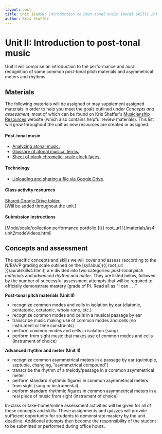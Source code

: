 ```yaml
---
layout: post
title: Unit II&#58; Introduction to post-tonal music (Aural Skills IV)
author: Kris Shaffer
---
```


# Unit II: Introduction to post-tonal music #

Unit II will comprise an introduction to the performance and aural recognition of some common post-tonal pitch materials and asymmetrical meters and rhythms.

## Materials ##

The following materials will be assigned or may supplement assigned materials in order to help you meet the goals outlined under *Concepts and assessment*, most of which can be found on Kris Shaffer's [Musicianship Resources](http://kris.shaffermusic.com/musicianship) website (which also contains helpful review materials). This list will grow throughout the unit as new resources are created or assigned.

#### Post-tonal music ####

- [Analyzing atonal music.](http://kris.shaffermusic.com/musicianship/atonal.html)  
- [Glossary of atonal musical terms.](http://kris.shaffermusic.com/musicianship/atonalGlossary.html)  
- [Sheet of blank chromatic-scale clock faces.](http://kris.shaffermusic.com/musicianship/Graphics/blankClockFaces.pdf)  

#### Technology ####

- [Uploading and sharing a file via Google Drive](http://kris.shaffermusic.com/musicianship/GDrive.html).  

#### Class activity resources ####

[Shared Google Drive folder.](https://drive.google.com/a/colorado.edu/folderview?id=0B9o4hmKNoi6cejFrM3E1OXJBTEE&usp=sharing)  
[Will be added throughout the unit.]  

#### Submission instructions ####

[Mode/scale/collection performance portfolio.]({{ root_url }}/materials/as4-unit2modeVideos.html)


## Concepts and assessment ##

The specific concepts and skills we will cover and assess (according to the N/B/A/P grading scale outlined on the [syllabus]({{ root_url }}/auralskills4.html)) are divided into two categories: *post-tonal pitch materials* and *advanced rhythm and meter*. They are listed below, followed by the number of successful assessment attempts that will be required to officially demonstrate mastery (grade of P). Read all as "I can . . ."

**Post-tonal pitch materials (Unit II)**

- recognize common modes and cells in isolation by ear (diatonic, pentatonic, octatonic, whole-tone, etc.)    
- recognize common modes and cells in a musical passage by ear  
- transcribe music making use of common modes and cells (no instrument or time constraints)  
- perform common modes and cells in isolation (sung)  
- perform from sight music that makes use of common modes and cells (instrument of choice)  

**Advanced rhythm and meter (Unit II)**

- recognize common asymmetrical meters in a passage by ear (quintuple, septuple, changing, "asymmetrical compound")  
- transcribe the rhythm of a melody/passage in a common asymmetrical meter  
- perform standard rhythmic figures in common asymmetrical meters from sight (sung or instrumental)  
- perform standard rhythmic figures in common asymmetrical meters in a real piece of music from sight (instrument of choice)

In-class or take-home/online assessment activities will be given for all of these concepts and skills. These assignments and quizzes will provide sufficient opportunity for students to demonstrate mastery by the unit deadline. Additional attempts then become the responsibility of the student to be submitted or performed during office hours.
